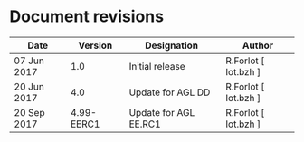 Document revisions
==================

| Date        | Version | Designation                          | Author                  |
|-------------|---------|--------------------------------------|-------------------------|
| 07 Jun 2017 |   1.0   | Initial release                      | R.Forlot [ Iot.bzh ]    |
| 20 Jun 2017 |   4.0   | Update for AGL DD                    | R.Forlot [ Iot.bzh ]    |
| 20 Sep 2017 |   4.99-EERC1   | Update for AGL EE.RC1         | R.Forlot [ Iot.bzh ]    |

